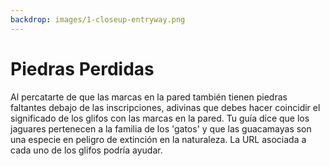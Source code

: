 ```yaml
---
backdrop: images/1-closeup-entryway.png
---
```


# Piedras Perdidas

Al percatarte de que las marcas en la pared también tienen piedras faltantes debajo de las inscripciones, adivinas que debes hacer coincidir el significado de los glifos con las marcas en la pared. Tu guía dice que los jaguares pertenecen a la familia de los 'gatos' y que las guacamayas son una especie en peligro de extinción en la naturaleza. La URL asociada a cada uno de los glifos podría ayudar.

<Puzzle/>
